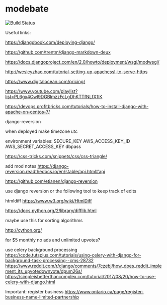 # modebate

[![Build Status](https://travis-ci.com/ia03/modebate.svg?token=6qe7V8ytfcGZ8NDXzzgq&branch=master)](https://travis-ci.com/ia03/modebate)

Useful links:

https://djangobook.com/deploying-django/

https://github.com/trentm/django-markdown-deux

https://docs.djangoproject.com/en/2.0/howto/deployment/wsgi/modwsgi/

http://wesleyzhao.com/tutorial-setting-up-apachessl-to-serve-https

https://www.digitalocean.com/pricing/

https://www.youtube.com/playlist?list=PL6gx4Cwl9DGBlmzzFcLgDhKTTfNLfX1IK

https://devops.profitbricks.com/tutorials/how-to-install-django-with-apache-on-centos-7/

django-reversion

when deployed make timezone utc

environment variables:
SECURE_KEY
AWS_ACCESS_KEY_ID
AWS_SECRET_ACCESS_KEY
dbpass

https://css-tricks.com/snippets/css/css-triangle/

add mod notes https://django-reversion.readthedocs.io/en/stable/api.html#api

https://github.com/etianen/django-reversion

use django reversion or the following tool to keep track of edits

htmldiff https://www.w3.org/wiki/HtmlDiff

https://docs.python.org/2/library/difflib.html

maybe use this for sorting algorithms

http://cython.org/


for $5 monthly no ads and unlimited upvotes?


use celery background processing https://code.tutsplus.com/tutorials/using-celery-with-django-for-background-task-processing--cms-28732 https://www.reddit.com/r/django/comments/7czebj/how_does_reddit_implement_its_upvotedownvote/dpum26s/
https://simpleisbetterthancomplex.com/tutorial/2017/08/20/how-to-use-celery-with-django.html

Important: register business
https://www.ontario.ca/page/register-business-name-limited-partnership
